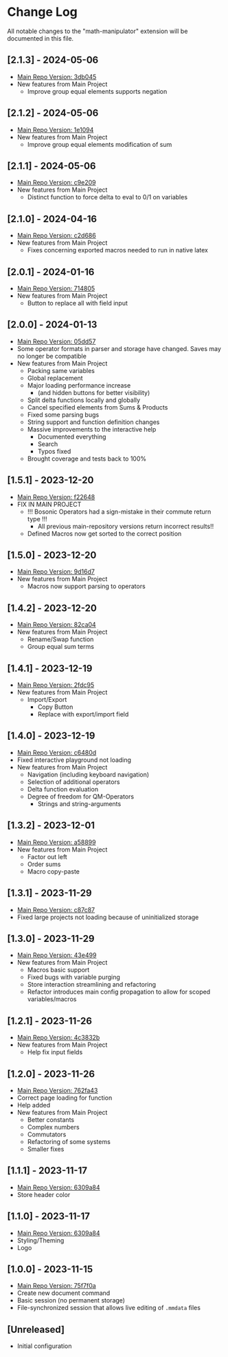 # Change Log

All notable changes to the "math-manipulator" extension will be documented in this file.

<!-- Check [Keep a Changelog](http://keepachangelog.com/) for recommendations on how to structure this file. -->

## [2.1.3] - 2024-05-06

-   [Main Repo Version: 3db045](https://github.com/jonas-kell/math-manipulator/tree/3db0459742eebb6858b8f19617b47db0af404435)
-   New features from Main Project
    -   Improve group equal elements supports negation

## [2.1.2] - 2024-05-06

-   [Main Repo Version: 1e1094](https://github.com/jonas-kell/math-manipulator/tree/1e1094c464b2edb412ff514e488930bb24f936a5)
-   New features from Main Project
    -   Improve group equal elements modification of sum

## [2.1.1] - 2024-05-06

-   [Main Repo Version: c9e209](https://github.com/jonas-kell/math-manipulator/tree/c9e2092f11c87d96fcd98b198c4fc4099651287c)
-   New features from Main Project
    -   Distinct function to force delta to eval to 0/1 on variables

## [2.1.0] - 2024-04-16

-   [Main Repo Version: c2d686](https://github.com/jonas-kell/math-manipulator/tree/c2d686a7d4ef562a048dbe62cbe2412a030280a8)
-   New features from Main Project
    -   Fixes concerning exported macros needed to run in native latex

## [2.0.1] - 2024-01-16

-   [Main Repo Version: 714805](https://github.com/jonas-kell/math-manipulator/tree/714805443e367a0e933e5d5da938f40887f6fe25)
-   New features from Main Project
    -   Button to replace all with field input

## [2.0.0] - 2024-01-13

-   [Main Repo Version: 05dd57](https://github.com/jonas-kell/math-manipulator/tree/05dd5711c1548adfae85df4af18237b4f9ce7567)
-   Some operator formats in parser and storage have changed. Saves may no longer be compatible
-   New features from Main Project
    -   Packing same variables
    -   Global replacement
    -   Major loading performance increase
        -   (and hidden buttons for better visibility)
    -   Split delta functions locally and globally
    -   Cancel specified elements from Sums & Products
    -   Fixed some parsing bugs
    -   String support and function definition changes
    -   Massive improvements to the interactive help
        -   Documented everything
        -   Search
        -   Typos fixed
    -   Brought coverage and tests back to 100%

## [1.5.1] - 2023-12-20

-   [Main Repo Version: f22648](https://github.com/jonas-kell/math-manipulator/tree/f22648d1328824be03e0f8653fca06587f0cc34e)
-   FIX IN MAIN PROJECT
    -   !!! Bosonic Operators had a sign-mistake in their commute return type !!!
        -   All previous main-repository versions return incorrect results!!
    -   Defined Macros now get sorted to the correct position

## [1.5.0] - 2023-12-20

-   [Main Repo Version: 9d16d7](https://github.com/jonas-kell/math-manipulator/tree/9d16d7a4f4d24cf7619049da82d018c76f72a744)
-   New features from Main Project
    -   Macros now support parsing to operators

## [1.4.2] - 2023-12-20

-   [Main Repo Version: 82ca04](https://github.com/jonas-kell/math-manipulator/tree/82ca04c5d81c6e99f515edd591107c040a3dab5c)
-   New features from Main Project
    -   Rename/Swap function
    -   Group equal sum terms

## [1.4.1] - 2023-12-19

-   [Main Repo Version: 2fdc95](https://github.com/jonas-kell/math-manipulator/tree/2fdc955c2891082093181461919e5e5a3a4b9131)
-   New features from Main Project
    -   Import/Export
        -   Copy Button
        -   Replace with export/import field

## [1.4.0] - 2023-12-19

-   [Main Repo Version: c6480d](https://github.com/jonas-kell/math-manipulator/tree/c6480df4e73f13a4a5c0c5020eace1c2bcc504bb)
-   Fixed interactive playground not loading
-   New features from Main Project
    -   Navigation (including keyboard navigation)
    -   Selection of additional operators
    -   Delta function evaluation
    -   Degree of freedom for QM-Operators
        -   Strings and string-arguments

## [1.3.2] - 2023-12-01

-   [Main Repo Version: a58899](https://github.com/jonas-kell/math-manipulator/tree/a588998abe0214f997ab2d5c256ebfd5310f5aab)
-   New features from Main Project
    -   Factor out left
    -   Order sums
    -   Macro copy-paste

## [1.3.1] - 2023-11-29

-   [Main Repo Version: c87c87](https://github.com/jonas-kell/math-manipulator/tree/c87c87eba7cfdbba3289f5ce784b4a2a2b1e64a1)
-   Fixed large projects not loading because of uninitialized storage

## [1.3.0] - 2023-11-29

-   [Main Repo Version: 43e499](https://github.com/jonas-kell/math-manipulator/tree/43e499db7b189a8b68c786cdba49b9839290b23c)
-   New features from Main Project
    -   Macros basic support
    -   Fixed bugs with variable purging
    -   Store interaction streamlining and refactoring
    -   Refactor introduces main config propagation to allow for scoped variables/macros

## [1.2.1] - 2023-11-26

-   [Main Repo Version: 4c3832b](https://github.com/jonas-kell/math-manipulator/tree/4c3832b22eb6c5c09bee3f3caf674b1f04574d4f)
-   New features from Main Project
    -   Help fix input fields

## [1.2.0] - 2023-11-26

-   [Main Repo Version: 762fa43](https://github.com/jonas-kell/math-manipulator/tree/762fa4331116cf65d4703e58f6e7e121bc39b66b)
-   Correct page loading for function
-   Help added
-   New features from Main Project
    -   Better constants
    -   Complex numbers
    -   Commutators
    -   Refactoring of some systems
    -   Smaller fixes

## [1.1.1] - 2023-11-17

-   [Main Repo Version: 6309a84](https://github.com/jonas-kell/math-manipulator/tree/6309a84b0d6bf43a5c2b3a4f4653a8953684b591)
-   Store header color

## [1.1.0] - 2023-11-17

-   [Main Repo Version: 6309a84](https://github.com/jonas-kell/math-manipulator/tree/6309a84b0d6bf43a5c2b3a4f4653a8953684b591)
-   Styling/Theming
-   Logo

## [1.0.0] - 2023-11-15

-   [Main Repo Version: 75f7f0a](https://github.com/jonas-kell/math-manipulator/tree/75f7f0a0b26f3f942138d2f94b0a6aa074f755fc)
-   Create new document command
-   Basic session (no permanent storage)
-   File-synchronized session that allows live editing of `.mmdata` files

## [Unreleased]

-   Initial configuration
